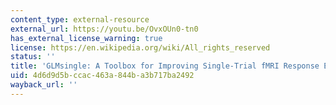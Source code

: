 ```yaml
---
content_type: external-resource
external_url: https://youtu.be/OvxOUn0-tn0
has_external_license_warning: true
license: https://en.wikipedia.org/wiki/All_rights_reserved
status: ''
title: 'GLMsingle: A Toolbox for Improving Single-Trial fMRI Response Estimates'
uid: 4d6d9d5b-ccac-463a-844b-a3b717ba2492
wayback_url: ''
---
```

